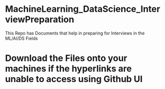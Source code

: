 # MachineLearning_DataScience_InterviewPreparation
This Repo has Documents that help in preparing for Interviews in the ML/AI/DS Fields

# Download the Files onto your machines if the hyperlinks are unable to access using Github UI

